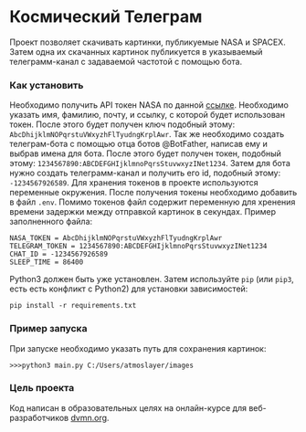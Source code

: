# Космический Телеграм
Проект позволяет скачивать картинки, публикуемые NASA и SPACEX. 
Затем одна их скачанных картинок публикуется в указываемый телеграмм-канал с задаваемой частотой с помощью бота.
### Как установить
Необходимо получить API токен NASA по данной [ссылке](https://api.nasa.gov). Необходимо указать имя, фамилию, почту, и ссылку,
с которой будет использован токен. После этого будет получен ключ подобный этому: `AbcDhijklmNOPqrstuVWxyzhFlTyudngKrplAwr`.
Так же необходимо создать телеграм-бота с помощью отца ботов @BotFather, написав ему и выбрав имена для бота. 
После этого будет получен токен, подобный этому: `1234567890:ABCDEFGHIjklmnoPqrsStuvwxyzINet1234`.
Затем для бота нужно создать телеграмм-канал и получить его id, подобный этому: `-1234567926589`.
Для хранения токенов в проекте используются переменные окружения. После получения токены необходимо добавить в файл `.env`.
Помимо токенов файл содержит переменную для хренения времени задержки между отправкой картинок в секундах.
Пример заполненного файла:
```
NASA_TOKEN = AbcDhijklmNOPqrstuVWxyzhFlTyudngKrplAwr
TELEGRAM_TOKEN = 1234567890:ABCDEFGHIjklmnoPqrsStuvwxyzINet1234
CHAT_ID = -1234567926589
SLEEP_TIME = 86400
```
Python3 должен быть уже установлен. 
Затем используйте `pip` (или `pip3`, есть есть конфликт с Python2) для установки зависимостей:
```
pip install -r requirements.txt
```
### Пример запуска
При запуске необходимо указать путь для сохранения картинок:
```
>>>python3 main.py C:/Users/atmoslayer/images
```
### Цель проекта
Код написан в образовательных целях на онлайн-курсе для веб-разработчиков [dvmn.org](https://dvmn.org/).